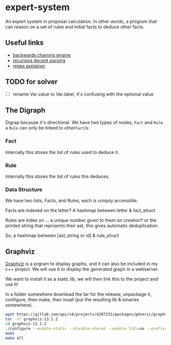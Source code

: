 # expert-system

An expert system in proposal calculation. In other words, a program that can
reason on a set of rules and initial facts to deduce other facts.

## Useful links


- [backwards chaining engine](https://en.wikipedia.org/wiki/Backward_chaining)
- [recursive decent parsing](https://www.youtube.com/watch?v=dDtZLm7HIJs)
- [regex explainer](https://regexr.com/)

## TODO for solver

- [ ] rename Var.value to Var.label, it's confusing with the optional value

## The Digraph

Digrap because it's directional. We have two types of nodes, `Fact` and `Rule`
a `Rule` can only be linked to other`Fact`/s.

### Fact

Internally this stores the list of rules used to deduce it. 

### Rule

Internally this stores the list of rules this deduces.

### Data Structure

We have two lists, Facts, and Rules, each is uniquly accessible.

Facts are indexed on the letter? A hashmap between letter & fact\_struct

Rules are index on ... a unique number given to them on creation?
or the printed string that reprisents their ast, this gives automatic
deduplication.

So, a hashmap between [ast\_string or id] & rule\_struct


## Graphviz

[Graphviz](https://graphviz.org/) is a prgram to display graphs, and it can also be included in my c++ project. We will use it to display the generated graph in a webserver.

We want to install it as a static lib, we will then link this to the project and use it!

In a folder somewhere download the tar for the release, unpackage it, configure, then make, then insall (put the resulting lib & binaries somewhere).

```bash
wget https://gitlab.com/api/v4/projects/4207231/packages/generic/graphviz-releases/13.1.2/graphviz-13.1.2.tar.gz
tar -xf graphviz-13.1.2
cd graphviz-13.1.2
./configure --enable-static --disable-shared --enable-ltdl=no --prefix=$HOME/graphviz-static
make
make all
```
